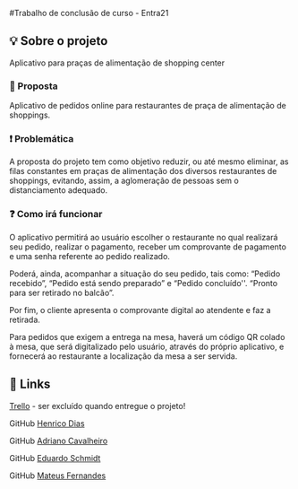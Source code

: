 #Trabalho de conclusão de curso - Entra21


## 💡 Sobre o projeto

Aplicativo para praças de alimentação de shopping center


### 📖 Proposta

Aplicativo de pedidos online para restaurantes de praça de alimentação de shoppings.


### ❗ Problemática

A proposta do projeto tem como objetivo reduzir, ou até mesmo eliminar, as filas constantes em praças de alimentação dos diversos restaurantes de shoppings, evitando, assim, a aglomeração de pessoas sem o distanciamento adequado.


### ❓ Como irá funcionar

O aplicativo permitirá ao usuário escolher o restaurante no qual realizará seu pedido, realizar o pagamento, receber um comprovante de pagamento e uma senha referente ao pedido realizado.

Poderá, ainda, acompanhar a situação do seu pedido, tais como: “Pedido recebido”, “Pedido está sendo preparado” e “Pedido concluído''. “Pronto para ser retirado no balcão”.

Por fim, o cliente apresenta o comprovante digital ao atendente e faz a retirada.

Para pedidos que exigem a entrega na mesa, haverá um código QR colado à mesa, que será digitalizado pelo usuário, através do próprio aplicativo, e fornecerá ao restaurante a localização da mesa a ser servida.


## 📱 Links

[Trello](https://trello.com/b/FzfpXUZI/aplicativo-restaurante) - ser excluído quando entregue o projeto!

GitHub [Henrico Dias](https://github.com/henricodias)

GitHub [Adriano Cavalheiro](https://github.com/Adrianocavalheiro)

GitHub [Eduardo Schmidt](https://github.com/dudis2211)

GitHub [Mateus Fernandes](https://github.com/Mateus-Frnds)